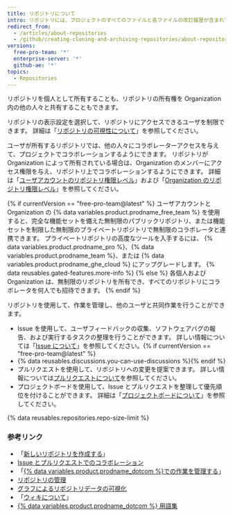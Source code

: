 ```yaml
---
title: リポジトリについて
intro: リポジトリには、プロジェクトのすべてのファイルと各ファイルの改訂履歴が含まれています。 リポジトリ内でプロジェクトの作業について話し合い、管理できます。
redirect_from:
  - /articles/about-repositories
  - /github/creating-cloning-and-archiving-repositories/about-repositories
versions:
  free-pro-team: '*'
  enterprise-server: '*'
  github-ae: '*'
topics:
  - Repositories
---
```


リポジトリを個人として所有することも、リポジトリの所有権を Organization 内の他の人々と共有することもできます。

リポジトリの表示設定を選択して、リポジトリにアクセスできるユーザを制限できます。 詳細は「[リポジトリの可視性について](/github/creating-cloning-and-archiving-repositories/about-repository-visibility)」を参照してください。

ユーザが所有するリポジトリでは、他の人々にコラボレーターアクセスを与えて、プロジェクトでコラボレーションするようにできます。 リポジトリが Organization によって所有されている場合は、Organization のメンバーにアクセス権限を与え、リポジトリ上でコラボレーションするようにできます。 詳細は「[ユーザアカウントのリポジトリ権限レベル](/articles/permission-levels-for-a-user-account-repository/)」および「[Organization のリポジトリ権限レベル](/articles/repository-permission-levels-for-an-organization/)」を参照してください。

{% if currentVersion == "free-pro-team@latest" %}
ユーザアカウントと Organization の {% data variables.product.prodname_free_team %} を使用すると、完全な機能セットを備えた無制限のパブリックリポジトリ、または機能セットを制限した無制限のプライベートリポジトリで無制限のコラボレータと連携できます。 プライベートリポジトリの高度なツールを入手するには、 {% data variables.product.prodname_pro %}、{% data variables.product.prodname_team %}、または {% data variables.product.prodname_ghe_cloud %} にアップグレードします。 {% data reusables.gated-features.more-info %}
{% else %}
各個人および Organization は、無制限のリポジトリを所有でき、すべてのリポジトリにコラボレータを何人でも招待できます。
{% endif %}

リポジトリを使用して、作業を管理し、他のユーザと共同作業を行うことができます。
- Issue を使用して、ユーザフィードバックの収集、ソフトウェアバグの報告、および実行するタスクの整理を行うことができます。 詳しい情報については「[Issue について](/github/managing-your-work-on-github/about-issues)」を参照してください。{% if currentVersion == "free-pro-team@latest" %}
- {% data reusables.discussions.you-can-use-discussions %}{% endif %}
- プルリクエストを使用して、リポジトリへの変更を提案できます。 詳しい情報については[プルリクエストについて](/github/collaborating-with-issues-and-pull-requests/about-pull-requests)を参照してください。
- プロジェクトボードを使用して、Issue とプルリクエストを整理して優先順位を付けることができます。 詳細は「[プロジェクトボードについて](/github/managing-your-work-on-github/about-project-boards)」を参照してください。

{% data reusables.repositories.repo-size-limit %}

### 参考リンク

- 「[新しいリポジトリを作成する](/articles/creating-a-new-repository)」
- [Issue とプルリクエストでのコラボレーション](/categories/collaborating-with-issues-and-pull-requests)
- 「[{% data variables.product.prodname_dotcom %}での作業を管理する](/categories/managing-your-work-on-github/)」
- [リポジトリの管理](/categories/administering-a-repository)
- [グラフによるリポジトリデータの可視化](/categories/visualizing-repository-data-with-graphs/)
- 「[ウィキについて](/communities/documenting-your-project-with-wikis/about-wikis)」
- [{% data variables.product.prodname_dotcom %} 用語集](/articles/github-glossary)
